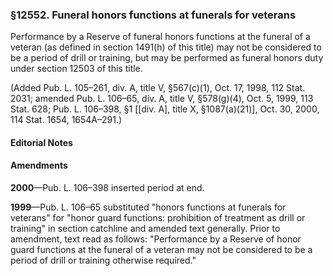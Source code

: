### §12552. Funeral honors functions at funerals for veterans ###

Performance by a Reserve of funeral honors functions at the funeral of a veteran (as defined in section 1491(h) of this title) may not be considered to be a period of drill or training, but may be performed as funeral honors duty under section 12503 of this title.

(Added Pub. L. 105–261, div. A, title V, §567(c)(1), Oct. 17, 1998, 112 Stat. 2031; amended Pub. L. 106–65, div. A, title V, §578(g)(4), Oct. 5, 1999, 113 Stat. 628; Pub. L. 106–398, §1 [[div. A], title X, §1087(a)(21)], Oct. 30, 2000, 114 Stat. 1654, 1654A–291.)

#### **Editorial Notes** ####

#### Amendments ####

**2000**—Pub. L. 106–398 inserted period at end.

**1999**—Pub. L. 106–65 substituted "honors functions at funerals for veterans" for "honor guard functions: prohibition of treatment as drill or training" in section catchline and amended text generally. Prior to amendment, text read as follows: "Performance by a Reserve of honor guard functions at the funeral of a veteran may not be considered to be a period of drill or training otherwise required."
